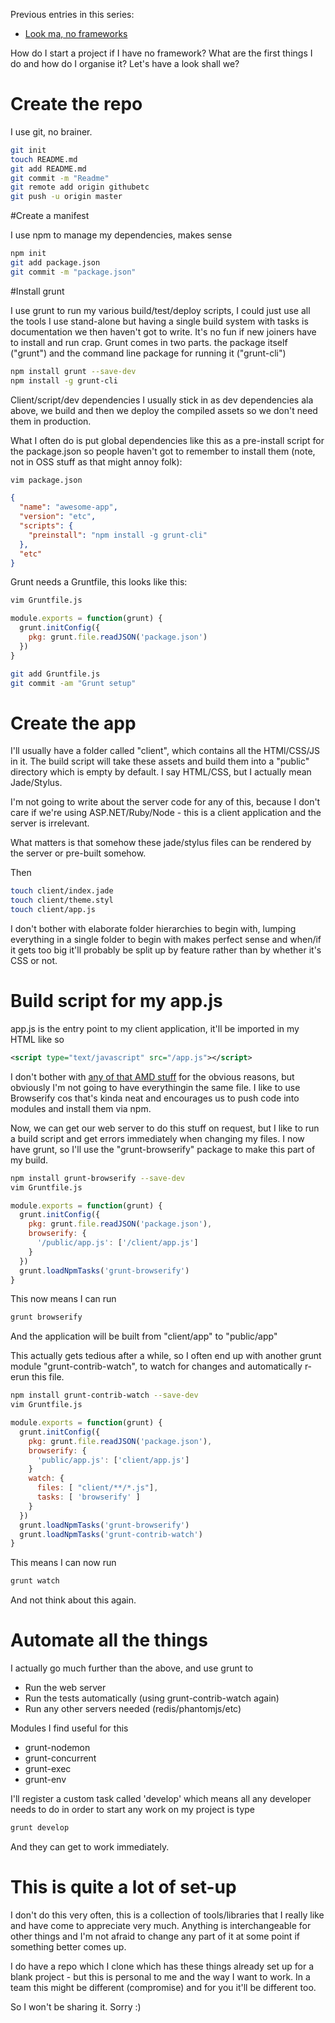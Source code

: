 Previous entries in this series:

  - [Look ma, no frameworks](/entries/look-ma,-no-frameworks.html)

How do I start a project if I have no framework? What are the first things I do and how do I organise it? Let's have a look shall we?

# Create the repo

I use git, no brainer.

```bash
git init
touch README.md
git add README.md 
git commit -m "Readme"
git remote add origin githubetc
git push -u origin master
```

#Create a manifest

I use npm to manage my dependencies, makes sense

```bash
npm init
git add package.json 
git commit -m "package.json"
```

#Install grunt

I use grunt to run my various build/test/deploy scripts, I could just use all the tools I use stand-alone but having a single build system with tasks is documentation we then haven't got to write. It's no fun if new joiners have to install and run crap.
Grunt comes in two parts. the package itself ("grunt") and the command line package for running it ("grunt-cli")

```bash
npm install grunt --save-dev
npm install -g grunt-cli
```

Client/script/dev dependencies I usually stick in as dev dependencies ala above, we build and then we deploy the compiled assets so we don't need them in production.

What I often do is put global dependencies like this as a pre-install script for the package.json so people haven't got to remember to install them (note, not in OSS stuff as that might annoy folk):

```bash
vim package.json
````

```json
{
  "name": "awesome-app",
  "version": "etc",
  "scripts": {
    "preinstall": "npm install -g grunt-cli"
  },
  "etc"
}
```

Grunt needs a Gruntfile, this looks like this:

```bash
vim Gruntfile.js
```

```javascript
module.exports = function(grunt) {
  grunt.initConfig({
    pkg: grunt.file.readJSON('package.json')
  })
}
```

```bash
git add Gruntfile.js 
git commit -am "Grunt setup"
```

# Create the app

I'll usually have a folder called "client", which contains all the HTMl/CSS/JS in it. The build script will take these assets and build them into a "public" directory which is empty by default. I say HTML/CSS, but I actually mean Jade/Stylus.

I'm not going to write about the server code for any of this, because I don't care if we're using ASP.NET/Ruby/Node - this is a client application and the server is irrelevant.

What matters is that somehow these jade/stylus files can be rendered by the server or pre-built somehow.

Then 

```bash
touch client/index.jade
touch client/theme.styl
touch client/app.js
```

I don't bother with elaborate folder hierarchies to begin with, lumping everything in a single folder to begin with makes perfect sense and when/if it gets too big it'll probably be split up by feature rather than by whether it's CSS or not.

# Build script for my app.js

app.js is the entry point to my client application, it'll be imported in my HTML like so

```xml
<script type="text/javascript" src="/app.js"></script>
```

I don't bother with [any of that AMD stuff](/entries/why-i-stopped-using-amd.html) for the obvious reasons, but obviously I'm not going to have everythingin the same file. I like to use Browserify cos that's kinda neat and encourages us to push code into modules and install them via npm.

Now, we can get our web server to do this stuff on request, but I like to run a build script and get errors immediately when changing my files. I now have grunt, so I'll use the "grunt-browserify" package to make this part of my build.

```bash
npm install grunt-browserify --save-dev
vim Gruntfile.js
```

```javascript
module.exports = function(grunt) {
  grunt.initConfig({
    pkg: grunt.file.readJSON('package.json'),
    browserify: {
      '/public/app.js': ['/client/app.js']
    }
  })
  grunt.loadNpmTasks('grunt-browserify')
}
```

This now means I can run

```bash
grunt browserify
```

And the application will be built from "client/app" to "public/app"

This actually gets tedious after a while, so I often end up with another grunt module "grunt-contrib-watch", to watch for changes and automatically r-erun this file.

```bash
npm install grunt-contrib-watch --save-dev
vim Gruntfile.js
```

```javascript
module.exports = function(grunt) {
  grunt.initConfig({
    pkg: grunt.file.readJSON('package.json'),
    browserify: {
      'public/app.js': ['client/app.js']
    }
    watch: {
      files: [ "client/**/*.js"],
      tasks: [ 'browserify' ]
    }
  })
  grunt.loadNpmTasks('grunt-browserify')
  grunt.loadNpmTasks('grunt-contrib-watch')
}
```

This means I can now run

```bash
grunt watch
```

And not think about this again.

# Automate all the things

I actually go much further than the above, and use grunt to

- Run the web server
- Run the tests automatically (using grunt-contrib-watch again)
- Run any other servers needed (redis/phantomjs/etc)

Modules I find useful for this

- grunt-nodemon
- grunt-concurrent
- grunt-exec
- grunt-env

I'll register a custom task called 'develop' which means all any developer needs to do in order to start any work on my project is type

```bash
grunt develop
```

And they can get to work immediately.

# This is quite a lot of set-up

I don't do this very often, this is a collection of tools/libraries that I really like and have come to appreciate very much. Anything is interchangeable for other things and I'm not afraid to change any part of it at some point if something better comes up.

I do have a repo which I clone which has these things already set up for a blank project - but this is personal to me and the way I want to work. In a team this might be different (compromise) and for you it'll be different too.

So I won't be sharing it. Sorry :)
